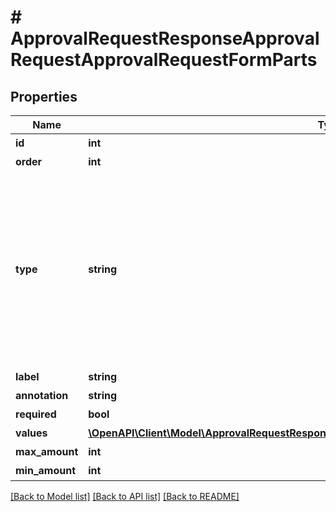 # # ApprovalRequestResponseApprovalRequestApprovalRequestFormParts

## Properties

Name | Type | Description | Notes
------------ | ------------- | ------------- | -------------
**id** | **int** | 項目ID |
**order** | **int** | 順序 | [optional]
**type** | **string** | 項目種別 (title: 申請タイトル, single_line: 自由記述形式 1行, multi_line: 自由記述形式 複数行, select: プルダウン, date: 日付, amount: 金額, receipt: 添付ファイル, section: 部門ID, partner: 取引先ID, ninja_sign_document: 契約書（freeeサイン連携）) | [optional]
**label** | **string** | 項目名 | [optional]
**annotation** | **string** | 追加説明 | [optional]
**required** | **bool** | 必須かどうか | [optional]
**values** | [**\OpenAPI\Client\Model\ApprovalRequestResponseApprovalRequestApprovalRequestFormValues[]**](ApprovalRequestResponseApprovalRequestApprovalRequestFormValues.md) | 選択項目 | [optional]
**max_amount** | **int** | 上限金額 | [optional]
**min_amount** | **int** | 下限金額 | [optional]

[[Back to Model list]](../../README.md#models) [[Back to API list]](../../README.md#endpoints) [[Back to README]](../../README.md)
